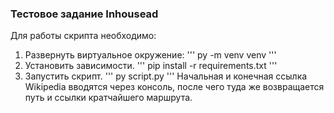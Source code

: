 ### Тестовое задание Inhousead

Для работы скрипта необходимо:
1. Развернуть виртуальное окружение:
'''
py -m venv venv
'''
2. Установить зависимости.
'''
pip install -r requirements.txt
'''
3. Запустить скрипт.
'''
py script.py
'''
Начальная и конечная ссылка Wikipedia вводятся через консоль, после чего туда же возвращается путь и ссылки кратчайшего маршрута. 